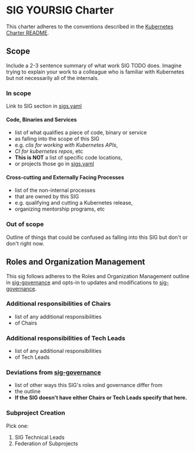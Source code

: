 # SIG YOURSIG Charter

This charter adheres to the conventions described in the [Kubernetes Charter README].

## Scope

Include a 2-3 sentence summary of what work SIG TODO does. Imagine trying to
explain your work to a colleague who is familiar with Kubernetes but not
necessarily all of the internals.

### In scope

Link to SIG section in [sigs.yaml]

#### Code, Binaries and Services

- list of what qualifies a piece of code, binary or service
- as falling into the scope of this SIG
- e.g. *clis for working with Kubernetes APIs*, 
- *CI for kubernetes repos*, etc
- **This is NOT** a list of specific code locations,
- or projects those go in [sigs.yaml]

#### Cross-cutting and Externally Facing Processes

- list of the non-internal processes
- that are owned by this SIG
- e.g. qualifying and cutting a Kubernetes release,
- organizing mentorship programs, etc

### Out of scope

Outline of things that could be confused as falling into this SIG but don't or don't right now.

## Roles and Organization Management

This sig follows adheres to the Roles and Organization Management outline in [sig-governance]
and opts-in to updates and modifications to [sig-governance].

### Additional responsibilities of Chairs

- list of any additional responsibilities
- of Chairs

### Additional responsibilities of Tech Leads

- list of any additional responsibilities
- of Tech Leads

### Deviations from [sig-governance]

- list of other ways this SIG's roles and governance differ from
- the outline
- **If the SIG doesn't have either Chairs or Tech Leads specify that here.**

### Subproject Creation

Pick one:

1. SIG Technical Leads
2. Federation of Subprojects

[sig-governance]: sig-governance.md
[sigs.yaml]: https://github.com/kubernetes/community/blob/master/sigs.yaml#L1454
[Kubernetes Charter README]: https://github.com/kubernetes/community/blob/master/committee-steering/governance/README.md
